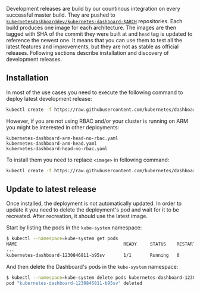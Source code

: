 Development releases are build by our countinous integration on every successful master build. They are pushed to [`kubernetesdashboarddev/kubernetes-dashboard-$ARCH`](https://hub.docker.com/r/kubernetesdashboarddev)
repositories. Each build produces one image for each architecture. The images are then tagged
with SHA of the commit they were built at and `head` tag is updated to reference the newest one. It means that you can use them to test all the latest features and improvements, but they are not as stable as official releases. Following sections describe installation and discovery of development releases.

## Installation

In most of the use cases you need to execute the following command to deploy latest development release:

```bash
kubectl create -f https://raw.githubusercontent.com/kubernetes/dashboard/master/src/deploy/kubernetes-dashboard-head.yaml
```

However, if you are not using RBAC and/or your cluster is running on ARM you might be interested in other deployments:

```
kubernetes-dashboard-arm-head-no-rbac.yaml
kubernetes-dashboard-arm-head.yaml
kubernetes-dashboard-head-no-rbac.yaml
```
To install them you need to replace `<image>` in following command:

```bash
kubectl create -f https://raw.githubusercontent.com/kubernetes/dashboard/master/src/deploy/<image>
```

## Update to latest release

Once installed, the deployment is not automatically updated. In order to update it you need to delete the deployment's pod and wait for it to be recreated. After recreation, it should use the latest image.

Start by listing the pods in the `kube-system` namespace:
```sh
$ kubectl --namespace=kube-system get pods
NAME                                        READY     STATUS    RESTARTS   AGE
...
kubernetes-dashboard-1230846811-b95sv       1/1       Running   0          5m
```

And then delete the Dashboard's pods in the `kube-system` namespace:
```sh
$ kubectl --namespace=kube-system delete pods kubernetes-dashboard-1230846811-b95sv
pod "kubernetes-dashboard-1230846811-b95sv" deleted
```